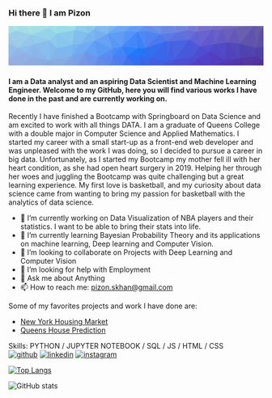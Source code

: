 ### Hi there 👋 I am Pizon
![Hi there 👋 I am Pizon](https://github.com/izinex/izinex/blob/main/banner.png)
#### I am a Data analyst and an aspiring Data Scientist and Machine Learning Engineer. Welcome to my GitHub, here you will find various works I have done in the past and are currently working on.


Recently I have finished a Bootcamp with Springboard on Data Science and am excited to work with all things DATA. I am a graduate of Queens College with a double major in Computer Science and Applied Mathematics. I started my career with a small start-up as a front-end web developer and was unpleased with the work I was doing, so I decided to pursue a career in big data. Unfortunately, as I started my Bootcamp my mother fell ill with her heart condition, as she had open heart surgery in 2019. Helping her through her woes and juggling the Bootcamp was quite challenging but a great learning experience. My first love is basketball, and my curiosity about data science came from wanting to bring my passion for basketball with the analytics of data science.

- 🔭 I’m currently working on Data Visualization of NBA players and their statistics. I want to be able to bring their stats into life. 
- 🌱 I’m currently learning Bayesian Probability Theory and its applications on machine learning, Deep learning and Computer Vision. 
- 👯 I’m looking to collaborate on Projects with Deep Learning and Computer Vision 
- 🤔 I’m looking for help with Employment  
- 💬 Ask me about Anything 
- 📫 How to reach me: pizon.skhan@gmail.com 

Some of my favorites projects and work I have done are:
- [New York Housing Market]
- [Queens House Prediction]

Skills: PYTHON / JUPYTER NOTEBOOK / SQL / JS / HTML / CSS
<br />
[<img src='https://cdn.jsdelivr.net/npm/simple-icons@3.0.1/icons/github.svg' alt='github' height='40'>](https://github.com/izinex)  [<img src='https://cdn.jsdelivr.net/npm/simple-icons@3.0.1/icons/linkedin.svg' alt='linkedin' height='40'>](https://www.linkedin.com/in/https://www.linkedin.com/in/pizon-shetu//)  [<img src='https://cdn.jsdelivr.net/npm/simple-icons@3.0.1/icons/instagram.svg' alt='instagram' height='40'>](https://www.instagram.com/https://www.instagram.com/pizonks//)  

[Queens House Prediction]: https://github.com/izinex/Machine-Learning-and-R-Programming/blob/master/final%20project/FinalProjectPaper-converted.pdf
[New York Housing Market]: https://github.com/izinex/Springboard-Data-Science/blob/master/Capstone%202%20-%20NYC%20Housing%20Prediction/NYC_Housing_Report.pdf

[![Top Langs](https://github-readme-stats.vercel.app/api/top-langs/?username=izinex)](https://github.com/anuraghazra/github-readme-stats)

![GitHub stats](https://github-readme-stats.vercel.app/api?username=izinex&show_icons=true)  

